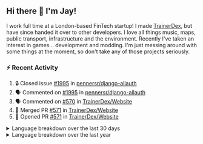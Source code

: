 ## Hi there 👋 I'm Jay!
I work full time at a London-based FinTech startup! I made [TrainerDex](https://www.github.com/TrainerDex), but have since handed it over to other developers. I love all things music, maps, public transport, infrastructure and the environment. Recently I've taken an interest in games... development and modding. I'm just messing around with some things at the moment, so don't take any of those projects seriously.

### :zap: Recent Activity

<!--START_SECTION:activity-->
1. 🔒 Closed issue [#1995](https://github.com/pennersr/django-allauth/issues/1995) in [pennersr/django-allauth](https://github.com/pennersr/django-allauth)
2. 🗣 Commented on [#1995](https://github.com/pennersr/django-allauth/issues/1995#issuecomment-1694664548) in [pennersr/django-allauth](https://github.com/pennersr/django-allauth)
3. 🗣 Commented on [#570](https://github.com/TrainerDex/Website/pull/570#issuecomment-1692300966) in [TrainerDex/Website](https://github.com/TrainerDex/Website)
4. 🎉 Merged PR [#571](https://github.com/TrainerDex/Website/pull/571) in [TrainerDex/Website](https://github.com/TrainerDex/Website)
5. 💪 Opened PR [#571](https://github.com/TrainerDex/Website/pull/571) in [TrainerDex/Website](https://github.com/TrainerDex/Website)
<!--END_SECTION:activity-->

<details>
  <summary>Language breakdown over the last 30 days</summary>
  
  [<img src="https://wakatime.com/share/@TurnrDev/4142a9ac-7325-4d2f-a2bb-ec199b5c798c.svg" alt="A graph showing a rundown of my languages used in the past 30 days. Unforunately, I am unable to autogen alt headers for this at the moment."/>](https://wakatime.com/@TurnrDev)
</details>

<details>
  <summary>Language breakdown over the last year</summary>
  
  [<img src="https://github-readme-stats.vercel.app/api/wakatime?username=TurnrDev&layout=compact" alt="A graph showing a rundown of my languages used in the past year. Unforunately, I am unable to autogen alt headers for this at the moment." />](https://wakatime.com/@TurnrDev)
</details>
